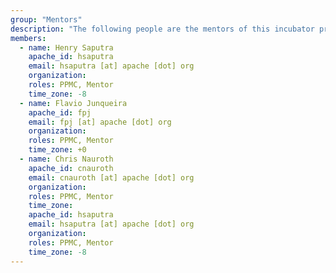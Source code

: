 ```yaml
---
group: "Mentors"
description: "The following people are the mentors of this incubator project"
members:
  - name: Henry Saputra
    apache_id: hsaputra
    email: hsaputra [at] apache [dot] org
    organization:
    roles: PPMC, Mentor
    time_zone: -8
  - name: Flavio Junqueira
    apache_id: fpj
    email: fpj [at] apache [dot] org
    organization: 
    roles: PPMC, Mentor
    time_zone: +0
  - name: Chris Nauroth
    apache_id: cnauroth
    email: cnauroth [at] apache [dot] org
    organization:
    roles: PPMC, Mentor
    time_zone:
    apache_id: hsaputra
    email: hsaputra [at] apache [dot] org
    organization:
    roles: PPMC, Mentor
    time_zone: -8
---
```

